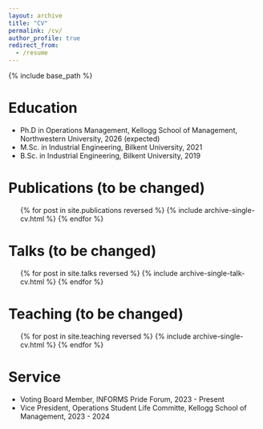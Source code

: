 ```yaml
---
layout: archive
title: "CV"
permalink: /cv/
author_profile: true
redirect_from:
  - /resume
---
```


{% include base_path %}

Education
======
* Ph.D in Operations Management, Kellogg School of Management, Northwestern University, 2026 (expected)
* M.Sc. in Industrial Engineering, Bilkent University, 2021
* B.Sc. in Industrial Engineering, Bilkent University, 2019
  

Publications (to be changed)
======
  <ul>{% for post in site.publications reversed %}
    {% include archive-single-cv.html %}
  {% endfor %}</ul>
  
Talks (to be changed)
======
  <ul>{% for post in site.talks reversed %}
    {% include archive-single-talk-cv.html  %}
  {% endfor %}</ul>
  
Teaching (to be changed)
======
  <ul>{% for post in site.teaching reversed %}
    {% include archive-single-cv.html %}
  {% endfor %}</ul>
  
Service
======
* Voting Board Member, INFORMS Pride Forum, 2023 - Present 
* Vice President, Operations Student Life Committe, Kellogg School of Management, 2023 - 2024
